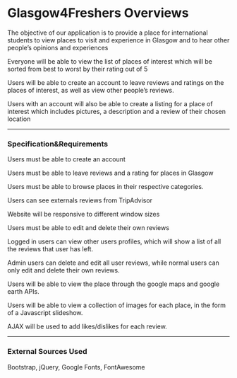 # Glasgow4Freshers Overviews

The objective of our application is to provide a place for international students to view places to visit and experience in Glasgow and to hear other people’s opinions and experiences

Everyone will be able to view the list of places of interest which will be sorted from best to worst by their rating out of 5

Users will be able to create an account to leave reviews and ratings on the places of interest, as well as view other people’s reviews.

Users with an account will also be able to create a listing for a place of interest which includes pictures, a description and a review of their chosen location

***

### Specification&Requirements

Users must be able to create an account

Users must be able to leave reviews and a rating for places in Glasgow

Users must be able to browse places in their respective categories.

Users can see externals reviews from TripAdvisor

Website will be responsive to different window sizes

Users must be able to edit and delete their own reviews

Logged in users can view other users profiles, which will show a list of all the reviews that user has left. 

Admin users can delete and edit all user reviews, while normal users can only edit and delete their own reviews.

Users will be able to view the place through the google maps and google earth APIs.

Users will be able to view a collection of images for each place, in the form of a Javascript slideshow. 

AJAX will be used to add likes/dislikes for each review. 


***

### External Sources Used
Bootstrap, jQuery, Google Fonts, FontAwesome

